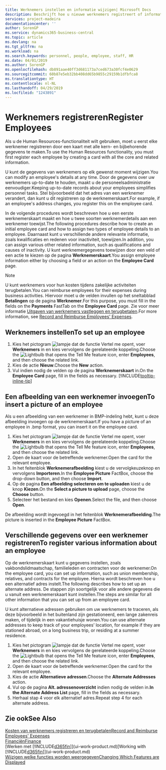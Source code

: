 ```yaml
---
title: Werknemers instellen en informatie wijzigen| Microsoft Docs
description: Beschrijft hoe u nieuwe werknemers registreert of informatie voor bestaande werknemers bewerkt.
services: project-madeira
documentationcenter: ''
author: SorenGP
ms.service: dynamics365-business-central
ms.topic: article
ms.devlang: na
ms.tgt_pltfrm: na
ms.workload: na
ms.search.keywords: personnel, people, employee, staff, HR
ms.date: 04/01/2019
ms.author: SorenGP
ms.openlocfilehash: db891aae40ff3d681173a7ced673a30fcf4e0629
ms.sourcegitcommit: 60b87e5eb32bb408dd65b9855c29159b1dfbfca8
ms.translationtype: HT
ms.contentlocale: nl-NL
ms.lasthandoff: 04/29/2019
ms.locfileid: "1243891"
---
```

# <a name="register-employees"></a><span data-ttu-id="99dfd-103">Werknemers registreren</span><span class="sxs-lookup"><span data-stu-id="99dfd-103">Register Employees</span></span>
<span data-ttu-id="99dfd-104">Als u de Human Resources-functionaliteit wilt gebruiken, moet u eerst elke werknemer registreren door een kaart met alle kern- en bijbehorende gegevens te maken.</span><span class="sxs-lookup"><span data-stu-id="99dfd-104">To use the Human Resources functionality, you must first register each employee by creating a card with all the core and related information.</span></span>

<span data-ttu-id="99dfd-105">U kunt de gegevens van werknemers op elk gewenst moment wijzigen.</span><span class="sxs-lookup"><span data-stu-id="99dfd-105">You can modify an employee's details at any time.</span></span> <span data-ttu-id="99dfd-106">Door de gegevens over uw werknemers up-to-date te houden, maakt u de personeelsadministratie eenvoudiger.</span><span class="sxs-lookup"><span data-stu-id="99dfd-106">Keeping up-to-date records about your employees simplifies personnel tasks.</span></span> <span data-ttu-id="99dfd-107">Stel bijvoorbeeld dat het adres van een werknemer verandert, dan kunt u dit registreren op de werknemerskaart.</span><span class="sxs-lookup"><span data-stu-id="99dfd-107">For example, if an employee's address changes, you register this on the employee card.</span></span>

<span data-ttu-id="99dfd-108">In de volgende procedures wordt beschreven hoe u een eerste werknemerskaart maakt en hoe u twee soorten werknemerdetails aan een werknemer toewijst.</span><span class="sxs-lookup"><span data-stu-id="99dfd-108">The following procedures describe how to create an initial employee card and how to assign two types of employee details to an employee.</span></span> <span data-ttu-id="99dfd-109">Daarnaast kunt u verschillende andere relevante informatie, zoals kwalificaties en redenen voor inactiviteit, toewijzen.</span><span class="sxs-lookup"><span data-stu-id="99dfd-109">In addition, you can assign various other related information, such as qualifications and causes of inactivity.</span></span> <span data-ttu-id="99dfd-110">U kunt werknemergegevens toewijzen door een veld of een actie te kiezen op de pagina **Werknemerskaart**.</span><span class="sxs-lookup"><span data-stu-id="99dfd-110">You assign employee information either by choosing a field or an action on the **Employee Card** page.</span></span>

> [!NOTE]  
> <span data-ttu-id="99dfd-111">U kunt werknemers voor hun kosten tijdens zakelijke activiteiten terugbetalen.</span><span class="sxs-lookup"><span data-stu-id="99dfd-111">You can reimburse employees for their expenses during business activities.</span></span> <span data-ttu-id="99dfd-112">Hiervoor moet u de velden invullen op het sneltabblad **Betalingen** op de pagina **Werknemer**.</span><span class="sxs-lookup"><span data-stu-id="99dfd-112">For this purpose, you must fill in the fields on the **Payments** FastTab on the **Employee Card** page.</span></span> <span data-ttu-id="99dfd-113">Zie voor meer informatie [Uitgaven van werknemers vastleggen en terugbetalen](finance-how-record-reimburse-employee-expenses.md).</span><span class="sxs-lookup"><span data-stu-id="99dfd-113">For more information, see [Record and Reimburse Employees' Expenses](finance-how-record-reimburse-employee-expenses.md).</span></span>

## <a name="to-set-up-an-employee"></a><span data-ttu-id="99dfd-114">Werknemers instellen</span><span class="sxs-lookup"><span data-stu-id="99dfd-114">To set up an employee</span></span>
1. <span data-ttu-id="99dfd-115">Kies het pictogram ![lampje dat de functie Vertel me opent](media/ui-search/search_small.png "Vertel me wat u wilt doen"), voer **Werknemers** in en kies vervolgens de gerelateerde koppeling.</span><span class="sxs-lookup"><span data-stu-id="99dfd-115">Choose the ![Lightbulb that opens the Tell Me feature](media/ui-search/search_small.png "Tell me what you want to do") icon, enter **Employees**, and then choose the related link.</span></span>
2. <span data-ttu-id="99dfd-116">Kies de actie **Nieuw**.</span><span class="sxs-lookup"><span data-stu-id="99dfd-116">Choose the **New** action.</span></span>
3. <span data-ttu-id="99dfd-117">Vul indien nodig de velden op de pagina **Werknemerskaart** in.</span><span class="sxs-lookup"><span data-stu-id="99dfd-117">On the **Employee Card** page, fill in the fields as necessary.</span></span> [!INCLUDE[tooltip-inline-tip](includes/tooltip-inline-tip_md.md)]

## <a name="to-insert-a-picture-of-an-employee"></a><span data-ttu-id="99dfd-118">Een afbeelding van een werknemer invoegen</span><span class="sxs-lookup"><span data-stu-id="99dfd-118">To insert a picture of an employee</span></span>
<span data-ttu-id="99dfd-119">Als u een afbeelding van een werknemer in BMP-indeling hebt, kunt u deze afbeelding invoegen op de werknemerskaart.</span><span class="sxs-lookup"><span data-stu-id="99dfd-119">If you have a picture of an employee in .bmp format, you can insert it on the employee card.</span></span>

1. <span data-ttu-id="99dfd-120">Kies het pictogram ![lampje dat de functie Vertel me opent](media/ui-search/search_small.png "Vertel me wat u wilt doen"), voer **Werknemers** in en kies vervolgens de gerelateerde koppeling.</span><span class="sxs-lookup"><span data-stu-id="99dfd-120">Choose the ![Lightbulb that opens the Tell Me feature](media/ui-search/search_small.png "Tell me what you want to do") icon, enter **Employees**, and then choose the related link.</span></span>
2. <span data-ttu-id="99dfd-121">Open de kaart voor de betreffende werknemer.</span><span class="sxs-lookup"><span data-stu-id="99dfd-121">Open the card for the relevant employee.</span></span>
3. <span data-ttu-id="99dfd-122">In het feitenblok **Werknemerafbeelding** kiest u de vervolgkeuzeknop en vervolgens **Importeren**.</span><span class="sxs-lookup"><span data-stu-id="99dfd-122">In the **Employee Picture** FactBox, choose the drop-down button, and then choose **Import**.</span></span>
4. <span data-ttu-id="99dfd-123">Op de pagina **Een afbeelding selecteren om te uploaden** kiest u de knop **Kiezen**.</span><span class="sxs-lookup"><span data-stu-id="99dfd-123">On the **Select a picture to upload** page, choose the **Choose** button.</span></span>
5. <span data-ttu-id="99dfd-124">Selecteer het bestand en kies **Openen**.</span><span class="sxs-lookup"><span data-stu-id="99dfd-124">Select the file, and then choose **Open**.</span></span>

<span data-ttu-id="99dfd-125">De afbeelding wordt ingevoegd in het feitenblok **Werknemerafbeelding**.</span><span class="sxs-lookup"><span data-stu-id="99dfd-125">The picture is inserted in the **Employee Picture** FactBox.</span></span>

## <a name="to-register-various-information-about-an-employee"></a><span data-ttu-id="99dfd-126">Verschillende gegevens over een werknemer registreren</span><span class="sxs-lookup"><span data-stu-id="99dfd-126">To register various information about an employee</span></span>
<span data-ttu-id="99dfd-127">Op de werknemerskaart kunt u gegevens instellen, zoals vakbondslidmaatschap, familieleden en contracten voor de werknemer.</span><span class="sxs-lookup"><span data-stu-id="99dfd-127">On the employee card, you can set up information, such as union membership, relatives, and contracts for the employee.</span></span> <span data-ttu-id="99dfd-128">Hierna wordt beschreven hoe u een alternatief adres instelt.</span><span class="sxs-lookup"><span data-stu-id="99dfd-128">The following describes how to set up an alternate address.</span></span> <span data-ttu-id="99dfd-129">De stappen zijn soortgelijk voor alle andere gegevens die u vanuit een werknemerskaart kunt instellen.</span><span class="sxs-lookup"><span data-stu-id="99dfd-129">The steps are similar for all other information that you can set up from an employee card.</span></span>

<span data-ttu-id="99dfd-130">U kunt alternatieve adressen gebruiken om uw werknemers te traceren, als deze bijvoorbeeld in het buitenland zijn gestationeerd, een lange zakenreis maken, of tijdelijk in een vakantiehuisje wonen.</span><span class="sxs-lookup"><span data-stu-id="99dfd-130">You can use alternate addresses to keep track of your employees’ location, for example if they are stationed abroad, on a long business trip, or residing at a summer residence.</span></span>

1. <span data-ttu-id="99dfd-131">Kies het pictogram ![lampje dat de functie Vertel me opent](media/ui-search/search_small.png "Vertel me wat u wilt doen"), voer **Werknemers** in en kies vervolgens de gerelateerde koppeling.</span><span class="sxs-lookup"><span data-stu-id="99dfd-131">Choose the ![Lightbulb that opens the Tell Me feature](media/ui-search/search_small.png "Tell me what you want to do") icon, enter **Employees**, and then choose the related link.</span></span>
2. <span data-ttu-id="99dfd-132">Open de kaart voor de betreffende werknemer.</span><span class="sxs-lookup"><span data-stu-id="99dfd-132">Open the card for the relevant employee.</span></span>
3. <span data-ttu-id="99dfd-133">Kies de actie **Alternatieve adressen**.</span><span class="sxs-lookup"><span data-stu-id="99dfd-133">Choose the **Alternate Addresses** action.</span></span>
4. <span data-ttu-id="99dfd-134">Vul op de pagina **Alt. adressenoverzicht** indien nodig de velden in.</span><span class="sxs-lookup"><span data-stu-id="99dfd-134">**In the Alternate Address List** page, fill in the fields as necessary.</span></span>
5. <span data-ttu-id="99dfd-135">Herhaal stap 4 voor elk alternatief adres.</span><span class="sxs-lookup"><span data-stu-id="99dfd-135">Repeat step 4 for each alternate address.</span></span>

## <a name="see-also"></a><span data-ttu-id="99dfd-136">Zie ook</span><span class="sxs-lookup"><span data-stu-id="99dfd-136">See Also</span></span>
[<span data-ttu-id="99dfd-137">Kosten van werknemers registreren en terugbetalen</span><span class="sxs-lookup"><span data-stu-id="99dfd-137">Record and Reimburse Employees' Expenses</span></span>](finance-how-record-reimburse-employee-expenses.md)  
[<span data-ttu-id="99dfd-138">Financiën</span><span class="sxs-lookup"><span data-stu-id="99dfd-138">Finance</span></span>](finance.md)  
<span data-ttu-id="99dfd-139">[Werken met [!INCLUDE[d365fin](includes/d365fin_md.md)]](ui-work-product.md)</span><span class="sxs-lookup"><span data-stu-id="99dfd-139">[Working with [!INCLUDE[d365fin](includes/d365fin_md.md)]](ui-work-product.md)</span></span>  
[<span data-ttu-id="99dfd-140">Wijzigen welke functies worden weergegeven</span><span class="sxs-lookup"><span data-stu-id="99dfd-140">Changing Which Features are Displayed</span></span>](ui-experiences.md)
